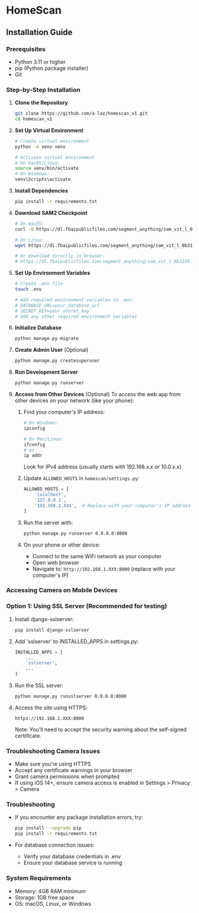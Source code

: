 # HomeScan

## Installation Guide

### Prerequisites

- Python 3.11 or higher
- pip (Python package installer)
- Git

### Step-by-Step Installation

1. **Clone the Repository**
   ```bash
   git clone https://github.com/a-laz/homescan_v1.git
   cd homescan_v1
   ```

2. **Set Up Virtual Environment**
   ```bash
   # Create virtual environment
   python -m venv venv
   
   # Activate virtual environment
   # On macOS/Linux:
   source venv/bin/activate
   # On Windows:
   venv\Scripts\activate
   ```

3. **Install Dependencies**
   ```bash
   pip install -r requirements.txt
   ```

4. **Download SAM2 Checkpoint**
   ```bash
   # On macOS:
   curl -O https://dl.fbaipublicfiles.com/segment_anything/sam_vit_l_0b3195.pth
   
   # On Linux:
   wget https://dl.fbaipublicfiles.com/segment_anything/sam_vit_l_0b3195.pth
   
   # Or download directly in browser:
   # https://dl.fbaipublicfiles.com/segment_anything/sam_vit_l_0b3195.pth
   ```

5. **Set Up Environment Variables**
   ```bash
   # Create .env file
   touch .env
   
   # Add required environment variables to .env:
   # DATABASE_URL=your_database_url
   # SECRET_KEY=your_secret_key
   # Add any other required environment variables
   ```

6. **Initialize Database**
   ```bash
   python manage.py migrate
   ```

7. **Create Admin User** (Optional)
   ```bash
   python manage.py createsuperuser
   ```

8. **Run Development Server**
   ```bash
   python manage.py runserver
   ```

9. **Access from Other Devices** (Optional)
   To access the web app from other devices on your network (like your phone):

   1. Find your computer's IP address:
      ```bash
      # On Windows:
      ipconfig
      
      # On Mac/Linux:
      ifconfig
      # or
      ip addr
      ```
      Look for IPv4 address (usually starts with 192.168.x.x or 10.0.x.x)

   2. Update `ALLOWED_HOSTS` in `homescan/settings.py`:
      ```python
      ALLOWED_HOSTS = [
          'localhost',
          '127.0.0.1',
          '192.168.1.XXX',  # Replace with your computer's IP address
      ]
      ```

   3. Run the server with:
      ```bash
      python manage.py runserver 0.0.0.0:8000
      ```

   4. On your phone or other device:
      - Connect to the same WiFi network as your computer
      - Open web browser
      - Navigate to: `http://192.168.1.XXX:8000` (replace with your computer's IP)

### Accessing Camera on Mobile Devices

### Option 1: Using SSL Server (Recommended for testing)

1. Install django-sslserver:
   ```bash
   pip install django-sslserver
   ```

2. Add 'sslserver' to INSTALLED_APPS in settings.py:
   ```python
   INSTALLED_APPS = [
       ...
       'sslserver',
       ...
   ]
   ```

3. Run the SSL server:
   ```bash
   python manage.py runsslserver 0.0.0.0:8000
   ```

4. Access the site using HTTPS:
   ```
   https://192.168.1.XXX:8000
   ```
   Note: You'll need to accept the security warning about the self-signed certificate.

### Troubleshooting Camera Issues
- Make sure you're using HTTPS
- Accept any certificate warnings in your browser
- Grant camera permissions when prompted
- If using iOS 14+, ensure camera access is enabled in Settings > Privacy > Camera

### Troubleshooting

- If you encounter any package installation errors, try:
  ```bash
  pip install --upgrade pip
  pip install -r requirements.txt
  ```

- For database connection issues:
  - Verify your database credentials in .env
  - Ensure your database service is running

### System Requirements

- Memory: 4GB RAM minimum
- Storage: 1GB free space
- OS: macOS, Linux, or Windows


